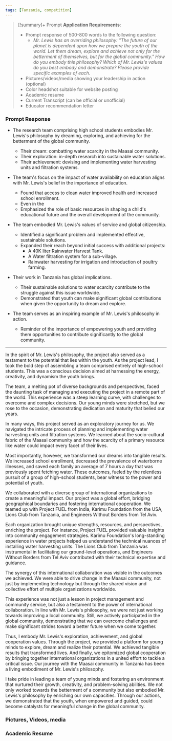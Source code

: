 ```yaml
---
tags: [Tanzania, competition]
---
```


> [!summary]+  Prompt
> **Application Requirements**:
>  - Prompt response of 500-800 words to the following question:
> 	 - _Mr. Lewis has an overriding philosophy: "The future of our planet is dependent upon how we prepare the youth of the world. Let them dream, explore and achieve not only for the betterment of themselves, but for the global community." How do you embody this philosophy? Which of Mr. Lewis's values do you best embody and demonstrate? Please provide specific examples of each._
>  - Pictures/videos/media showing your leadership in action (optional)
>  - Color headshot suitable for website posting 
>  - Academic resume
>  - Current Transcript (can be official or unofficial)
>  - Educator recommendation letter

### Prompt Response
- The research team comprising high school students embodies Mr. Lewis's philosophy by dreaming, exploring, and achieving for the betterment of the global community.
    - Their dream: combatting water scarcity in the Maasai community.
    - Their exploration: in-depth research into sustainable water solutions.
    - Their achievement: devising and implementing water harvesting units and filtration systems.

- The team's focus on the impact of water availability on education aligns with Mr. Lewis's belief in the importance of education.
    - Found that access to clean water improved health and increased school enrollment.
    - Even in the 
    - Emphasized the role of basic resources in shaping a child's educational future and the overall development of the community.

- The team embodied Mr. Lewis's values of service and global citizenship.
    - Identified a significant problem and implemented effective, sustainable solutions.
    - Expanded their reach beyond initial success with additional projects:
        - A 40K liter Rainwater Harvest Tank.
        - A Water filtration system for a sub-village.
        - Rainwater harvesting for irrigation and introduction of poultry farming.

- Their work in Tanzania has global implications.
    - Their sustainable solutions to water scarcity contribute to the struggle against this issue worldwide.
    - Demonstrated that youth can make significant global contributions when given the opportunity to dream and explore.

- The team serves as an inspiring example of Mr. Lewis's philosophy in action.
    - Reminder of the importance of empowering youth and providing them opportunities to contribute significantly to the global community.

---

In the spirit of Mr. Lewis's philosophy, the project also served as a testament to the potential that lies within the youth. As the project lead, I took the bold step of assembling a team comprised entirely of high-school students. This was a conscious decision aimed at harnessing the energy, creativity, and dynamism the youth brings.

The team, a melting pot of diverse backgrounds and perspectives, faced the daunting task of managing and executing the project in a remote part of the world. This experience was a steep learning curve, with challenges to overcome and complex decisions. Our young minds were stretched, but we rose to the occasion, demonstrating dedication and maturity that belied our years.

In many ways, this project served as an exploratory journey for us. We navigated the intricate process of planning and implementing water harvesting units and filtration systems. We learned about the socio-cultural fabric of the Maasai community and how the scarcity of a primary resource like water could impact every facet of their lives.

Most importantly, however, we transformed our dreams into tangible results. We increased school enrollment, decreased the prevalence of waterborne illnesses, and saved each family an average of 7 hours a day that was previously spent fetching water. These outcomes, fueled by the relentless pursuit of a group of high-school students, bear witness to the power and potential of youth.

We collaborated with a diverse group of international organizations to create a meaningful impact. Our project was a global effort, bridging geographical boundaries and fostering international cooperation. We teamed up with Project FUEL from India, Karimu Foundation from the USA, Lions Club from Tanzania, and Engineers Without Borders from Tel Aviv. 

Each organization brought unique strengths, resources, and perspectives, enriching the project. For instance, Project FUEL provided valuable insights into community engagement strategies. Karimu Foundation's long-standing experience in water projects helped us understand the technical nuances of installing water harvesting units. The Lions Club from Tanzania was instrumental in facilitating our ground-level operations, and Engineers Without Borders from Tel Aviv contributed with their technical expertise and guidance.

The synergy of this international collaboration was visible in the outcomes we achieved. We were able to drive change in the Maasai community, not just by implementing technology but through the shared vision and collective effort of multiple organizations worldwide. 

This experience was not just a lesson in project management and community service, but also a testament to the power of international collaboration. In line with Mr. Lewis's philosophy, we were not just working towards improving a local community. Still, we actively participated in the global community, demonstrating that we can overcome challenges and make significant strides toward a better future when we come together. 

Thus, I embody Mr. Lewis's exploration, achievement, and global cooperation values. Through the project, we provided a platform for young minds to explore, dream and realize their potential. We achieved tangible results that transformed lives. And finally, we epitomized global cooperation by bringing together international organizations in a united effort to tackle a critical issue. Our journey with the Maasai community in Tanzania has been a living embodiment of Mr. Lewis's philosophy.

I take pride in leading a team of young minds and fostering an environment that nurtured their growth, creativity, and problem-solving abilities. We not only worked towards the betterment of a community but also embodied Mr. Lewis's philosophy by enriching our own capacities. Through our actions, we demonstrated that the youth, when empowered and guided, could become catalysts for meaningful change in the global community.

### Pictures, Videos, media

### Academic Resume